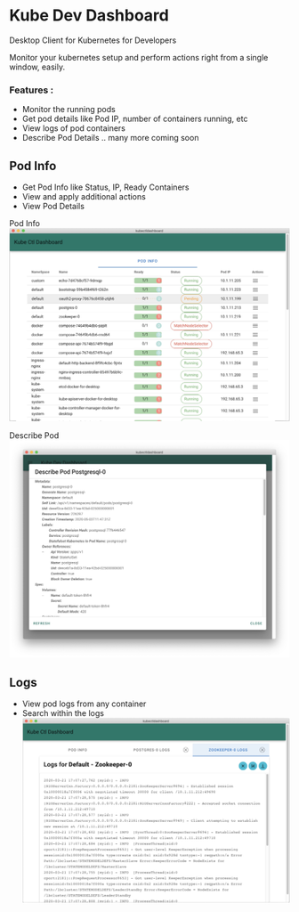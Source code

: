 # Kube Dev Dashboard
Desktop Client for Kubernetes for Developers

Monitor your kubernetes setup and perform actions right from a single window, easily.

### Features :
- Monitor the running pods
- Get pod details like Pod IP, number of containers running, etc
- View logs of pod containers
- Describe Pod Details
.. many more coming soon

## Pod Info
- Get Pod Info like Status, IP, Ready Containers
- View and apply additional actions 
- View Pod Details

Pod Info
![Preview 1](images/Preview_1.jpg)

Describe Pod
![Preview 3](images/Preview_3.jpg)

## Logs
- View pod logs from any container
- Search within the logs
![Preview 2](images/Preview_2.jpg)
